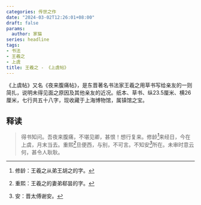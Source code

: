 ```yaml
---
categories: 传世之作
date: "2024-03-02T12:26:01+08:00"
draft: false
params:
  author: 家猫
series: headline
tags:
- 书法
- 王羲之
- 上虞
title: 王羲之 - 《上虞帖》
---
```


《上虞帖》又名《夜来腹痛帖》，是东晋著名书法家王羲之用草书写给亲友的一则简扎，说明未得见面之原因及其他亲友的近况。纸本、草书、纵23.5厘米、横26 厘米，七行共五十八字，现收藏于上海博物馆，属镇馆之宝。

<!--more-->

## 释读

>得书知问。吾夜来腹痛，不堪见卿，甚恨！想行复来。修龄<cite>[^1]</cite>来经日，今在上虞，月末当去。重熙<cite>[^2]</cite>旦便西，与别，不可言。不知安<cite>[^3]</cite>所在。未审时意云何，甚令人耿耿。

[^1]: 修龄：王羲之从弟王胡之的字。

[^2]: 重熙：王羲之的妻弟郗昙的字。

[^3]: 安：晋太傅谢安。


